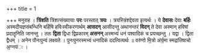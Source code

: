 +++
title = 1

+++
मनुराह । **त्रिंशति** त्रिंशत्संख्यायाः **परः** परस्तात् **त्रयः** । त्रयस्त्रिंशद्देवता इत्यर्थः । ये **देवासः** देवाः **बर्हिः** अस्मदीयज्ञसंबन्धिनि बर्हिषि हविःस्वीकरणार्थम् **आसदन्** आसीदन्तु अथानन्तरं **विदन्** ते देवा अस्मान् हविषां प्रदातॄनिति जानन्तु । ततः **द्विता** द्विधा द्विप्रकारम् **असनन्** अस्मभ्यं धनं पश्वादिकं च प्रयच्छन्तु । यद्वा । द्विता द्वैधम् । अनेन पौनःपुन्यं लक्ष्यते । पुनःपुनरस्मभ्यं धनादिकं ददत्वित्यर्थः ॥ 
वरु॑णो मि॒त्रो अ॑र्य॒मा स्मद्रा॑तिषाचो अ॒ग्नय॑ः ।